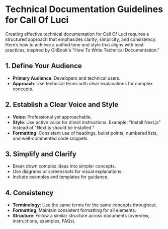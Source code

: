 # Technical Documentation Guidelines for Call Of Luci

Creating effective technical documentation for Call Of Luci requires a structured approach that emphasizes clarity, simplicity, and consistency. Here’s how to achieve a unified tone and style that aligns with best practices, inspired by GitBook's "How To Write Technical Documentation."

## 1. Define Your Audience

- **Primary Audience**: Developers and technical users.
- **Approach**: Use technical terms with clear explanations for complex concepts.

## 2. Establish a Clear Voice and Style

- **Voice**: Professional yet approachable.
- **Style**: Use active voice for direct instructions. Example: "Install Next.js" instead of "Next.js should be installed."
- **Formatting**: Consistent use of headings, bullet points, numbered lists, and well-commented code snippets.

## 3. Simplify and Clarify

- Break down complex ideas into simpler concepts.
- Use diagrams or screenshots for visual explanations.
- Include examples and templates for guidance.

## 4. Consistency

- **Terminology**: Use the same terms for the same concepts throughout.
- **Formatting**: Maintain consistent formatting for all elements.
- **Structure**: Follow a similar structure across documents (overview, instructions, examples, FAQs).

